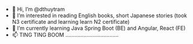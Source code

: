 - 👋 Hi, I’m @dthuytram
- 👀 I’m interested in reading English books, short Japanese stories (took N3 certificate and learning learn N2 certificate)
- 🌱 I’m currently learning Java Spring Boot (BE) and Angular, React (FE)
- 📫 TING TING BOOM ...................................

<!---
dthuytram/dthuytram is a ✨ special ✨ repository because its `README.md` (this file) appears on your GitHub profile.
You can click the Preview link to take a look at your changes.
--->
